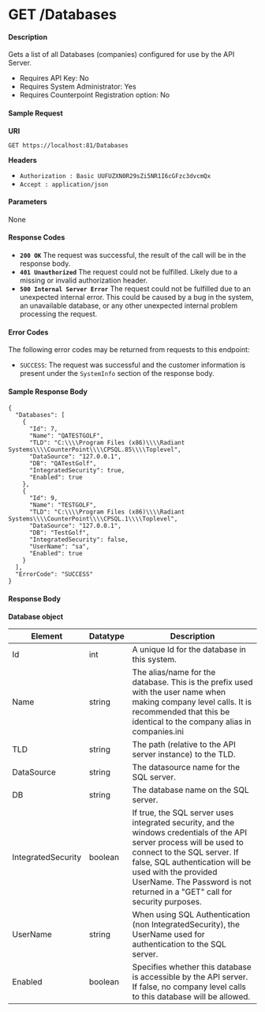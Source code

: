
# GET /Databases

#### Description
Gets a list of all Databases (companies) configured for use by the API Server.

- Requires API Key: No
- Requires System Administrator: Yes
- Requires Counterpoint Registration option: No

#### Sample Request

**URI**

`GET https://localhost:81/Databases`

**Headers**
- `Authorization : Basic UUFUZXN0R29sZi5NR1I6cGFzc3dvcmQx`
- `Accept : application/json`

#### Parameters
None

#### Response Codes
- **<code>200 OK</code>** The request was successful, the result of the call will be in the response body.
- **<code>401 Unauthorized</code>** The request could not be fulfilled. Likely due to a missing or invalid authorization header.
- **<code>500 Internal Server Error</code>** The request could not be fulfilled due to an unexpected internal error. This could be caused by a bug in the system, an unavailable database, or any other unexpected internal problem processing the request.
 
#### Error Codes
The following error codes may be returned from requests to this endpoint:
- `SUCCESS`: The request was successful and the customer information is present under the `SystemInfo` section of the response body.

#### Sample Response Body

```
{
  "Databases": [
    {
      "Id": 7,
      "Name": "QATESTGOLF",
      "TLD": "C:\\\\Program Files (x86)\\\\Radiant Systems\\\\CounterPoint\\\\CPSQL.85\\\\Toplevel",
      "DataSource": "127.0.0.1",
      "DB": "QATestGolf",
      "IntegratedSecurity": true,
      "Enabled": true
    },
    {
      "Id": 9,
      "Name": "TESTGOLF",
      "TLD": "C:\\\\Program Files (x86)\\\\Radiant Systems\\\\CounterPoint\\\\CPSQL.1\\\\Toplevel",
      "DataSource": "127.0.0.1",
      "DB": "TestGolf",
      "IntegratedSecurity": false,
      "UserName": "sa",
      "Enabled": true
    }
  ],
  "ErrorCode": "SUCCESS"
}
```

#### Response Body

**Database object**

Element | Datatype | Description
------- | -------- | -----------
Id | int | A unique Id for the database in this system.
Name | string | The alias/name for the database. This is the prefix used with the user name when making company level calls. It is recommended that this be identical to the company alias in companies.ini
TLD | string | The path (relative to the API server instance) to the TLD.
DataSource | string | The datasource name for the SQL server.
DB | string | The database name on the SQL server.
IntegratedSecurity | boolean | If true, the SQL server uses integrated security, and the windows credentials of the API server process will be used to connect to the SQL server. If false, SQL authentication will be used with the provided UserName. The Password is not returned in a "GET" call for security purposes.
UserName | string | When using SQL Authentication (non IntegratedSecurity), the UserName used for authentication to the SQL server.
Enabled | boolean | Specifies whether this database is accessible by the API server. If false, no company level calls to this database will be allowed.


